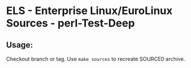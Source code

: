 # ELS - Enterprise Linux/EuroLinux Sources - perl-Test-Deep
 
## Usage:
  Checkout branch or tag. Use `make sources` to recreate  SOURCE0 archive.
